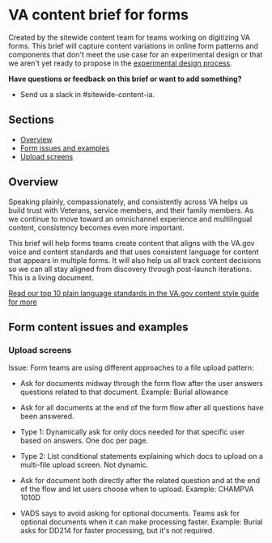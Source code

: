 # VA content brief for forms

Created by the sitewide content team for teams working on digitizing VA forms. This brief will capture content variations in online form patterns and components that don't meet the use case for an experimental design or that we aren't yet ready to propose in the [experimental design process](https://design.va.gov/about/contributing-to-the-design-system/experimental-components-and-patterns).

**Have questions or feedback on this brief or want to add something?**
- Send us a slack in #sitewide-content-ia.

## Sections

- [Overview](#overview)
- [Form issues and examples](#form-content-issues-and-examples)
- [Upload screens](#upload-screens)

## Overview

Speaking plainly, compassionately, and consistently across VA helps us build trust with Veterans, service members, and their family members. As we continue to move toward an omnichannel experience and multilingual content, consistency becomes even more important.  

This brief will help forms teams create content that aligns with the VA.gov voice and content standards and that uses consistent language for content that appears in multiple forms. It will also help us all track content decisions so we can all stay aligned from discovery through post-launch iterations. This is a living document. 

[Read our top 10 plain language standards in the VA.gov content style guide for more](https://design.va.gov/content-style-guide/content-principles/plain-language)

## Form content issues and examples
### Upload screens
Issue: Form teams are using different approaches to a file upload pattern:
- Ask for documents midway through the form flow after the user answers questions related to that document. Example: Burial allowance
- Ask for all documents at the end of the form flow after all questions have been answered.
- Type 1: Dynamically ask for only docs needed for that specific user based on answers. One doc per page.
- Type 2: List conditional statements explaining which docs to upload on a multi-file upload screen. Not dynamic.
- Ask for document both directly after the related question and at the end of the flow and let users choose when to upload. Example: CHAMPVA 1010D

- VADS says to avoid asking for optional documents. Teams ask for optional documents when it can make processing faster. Example: Burial asks for DD214 for faster processing, but it's not required.

